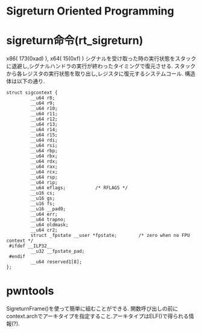 # Sigreturn Oriented Programming

# sigreturn命令(rt_sigreturn)
x86( 173(0xad) ), x64( 15(0xf) )
シグナルを受け取った時の実行状態をスタックに退避し,シグナルハンドラの実行が終わったタイミングで復元させる.
スタックから各レジスタの実行状態を取り出し,レジスタに復元するシステムコール.
構造体は以下の通り.

```
struct sigcontext {
         __u64 r8;
         __u64 r9;
         __u64 r10;
         __u64 r11;
         __u64 r12;
         __u64 r13;
         __u64 r14;
         __u64 r15;
         __u64 rdi;
         __u64 rsi;
         __u64 rbp;
         __u64 rbx;
         __u64 rdx;
         __u64 rax;
         __u64 rcx;
         __u64 rsp;
         __u64 rip;
         __u64 eflags;           /* RFLAGS */
         __u16 cs;
         __u16 gs;
         __u16 fs;
         __u16 __pad0;
         __u64 err;
         __u64 trapno;
         __u64 oldmask;
         __u64 cr2;
         struct _fpstate __user *fpstate;        /* zero when no FPU context */
 #ifdef __ILP32__
         __u32 __fpstate_pad;
 #endif
         __u64 reserved1[8];
};
```

# pwntools

SigreturnFrame()を使って簡単に組むことができる.
関数呼び出しの前にcontext.archでアーキタイプを指定すること.アーキタイプはELF()で得られる情報(?).